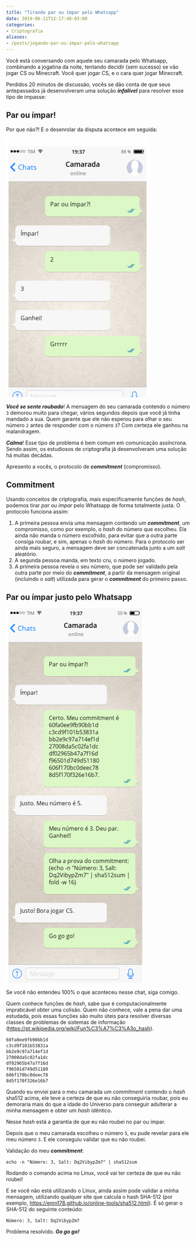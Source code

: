 ```yaml
---
title: "Tirando par ou ímpar pelo Whatsapp"
date: 2019-06-11T12:17:48-03:00
categories:
- Criptografia
aliases:
- /posts/jogando-par-ou-impar-pelo-whatsapp
---
```

Você está conversando com aquele seu camarada pelo Whatsapp, combinando a jogatina da noite,
tentando decidir (sem sucesso) se vão jogar CS ou Minecraft. Você quer jogar CS, e o cara quer jogar Minecraft.

Perdidos 20 minutos de discussão, vocês se dão conta de que seus antepassados já desenvolveram uma solução ***infalível***
para resolver esse tipo de impasse:

## Par ou ímpar!

Por que não?! E o desenrolar da disputa acontece em seguida:

![](/images/par-ou-impar-full.png)

***Você se sente roubado***! A mensagem do seu camarada contendo o número `3` demorou muito para chegar,
vários segundos depois que você já tinha mandado a sua. Quem garante que ele não esperou para olhar o seu número `2`
antes de responder com o número `3`?
Com certeza ele ganhou na malandragem.

***Calma***! Esse tipo de problema é bem comum em comunicação assíncrona. Sendo assim, os estudiosos de criptografia
já desenvolveram uma solução há muitas decádas.

Apresento a vocês, o protocolo de ***commitment*** (compromisso).

## Commitment

Usando conceitos de criptografia, mais especificamente funções de *hash*, podemos tirar *par ou ímpar* pelo
Whatsapp de forma totalmente justa. O protocolo funciona assim:

1. A primeira pessoa envia uma mensagem contendo um ***commitment***, um compromisso, como por exemplo, o *hash* do número que escolheu. Ela ainda não manda o número
escolhido, para evitar que a outra parte consiga roubar, e sim, apenas o *hash* do número. Para o protocolo
ser ainda mais seguro, a mensagem deve ser concatenada junto a um *salt* aleatório.
2. A segunda pessoa manda, em texto cru, o número jogado.
3. A primeira pessoa revela o seu número, que pode ser validado pela outra parte por meio do ***commitment***, a partir da mensagem original (incluindo o *salt*) utilizada para gerar o ***commitment***
do primeiro passo.

## Par ou ímpar justo pelo Whatsapp

![](/images/par-ou-impar-full-2.png)

Se você não entendeu 100% o que aconteceu nesse chat, siga comigo.

Quem conhece funções de *hash*, sabe que é computacionalmente impraticável obter uma colisão. Quem não conhece,
vale a pena dar uma estudada, pois essas funções são muito úteis para resolver diversas classes de problemas
de sistemas de informação (https://pt.wikipedia.org/wiki/Fun%C3%A7%C3%A3o_hash).

```
60fa0ee9fb90bb1d
c3cd9f101b53831a
bb2e9c97a714ef1d
27008da5c02fa1dc
df02965b47a7f16d
f96501d749d51180
606f170bc0deec78
8d5f170f326e16b7
```

Quando eu enviei para o meu camarada um *commitment* contendo o *hash* sha512 acima, 
ele teve a certeza de que eu não conseguiria roubar, pois eu demoraria mais
do que a idade do Universo para conseguir adulterar a minha mensagem e obter um *hash* idêntico.

Nesse *hash* está a garantia de que eu não roubei no par ou ímpar.

Depois que o meu camarada escolheu o número `5`, eu pude revelar para ele meu número `3`. E ele conseguiu validar
que eu não roubei.

Validação do meu ***commitment***: 

```
echo -n "Número: 3, Salt: Dq2VibypZm7" | sha512sum
```

Rodando o comando acima no Linux, você vai ter certeza de que eu não roubei!

E se você não está utilizando o Linux, ainda assim pode validar a minha mensagem, utilizando
qualquer site que calcula o hash SHA-512 (por exemplo, https://emn178.github.io/online-tools/sha512.html).
É só gerar o SHA-512 do seguinte conteúdo:

```
Número: 3, Salt: Dq2VibypZm7
```

Problema resolvido.
***Go go go!***
